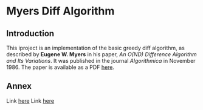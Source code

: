 # Myers Diff Algorithm

## Introduction

This iproject  is an implementation of the basic greedy diff algorithm, as described by __Eugene W. Myers__ in his paper, _An O(ND) Difference Algorithm and Its Variations_. It was published in the journal _Algorithmica_ in November 1986. The paper is available as a PDF [here](http://xmailserver.org/diff2.pdf).

## Annex

Link [here](http://blog.robertelder.org/diff-algorithm/)
Link [here](http://simplygenius.net/Article/DiffTutorial1)
